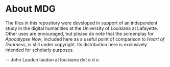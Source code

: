 # About MDG

The files in this repository were developed in support of an independent study in the digital humanities at the University of Louisiana at Lafayette. Other uses are encouraged, but please do note that the screenplay for _Apocalypse Now_, included here as a useful point of comparison to _Heart of Darkness_, is still under copyright. Its distribution here is exclusively intended for scholarly purposes.

--
John Laudun
laudun at louisiana dot e d u